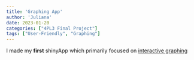 ```yaml
---
title: 'Graphing App'
author: 'Juliana'
date: 2023-01-20
categories: ["4PL3 Final Project"]
tags: ["User-Friendly", "Graphing"]
---
```


I made my **first** shinyApp which primarily focused on [interactive graphing](https://shortjij.shinyapps.io/Graphing_App/)
